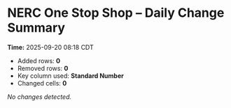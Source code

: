 # NERC One Stop Shop – Daily Change Summary
**Time:** 2025-09-20 08:18 CDT

- Added rows: **0**
- Removed rows: **0**
- Key column used: **Standard Number**
- Changed cells: **0**

_No changes detected._